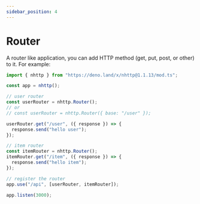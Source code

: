 ```yaml
---
sidebar_position: 4
---
```


# Router

A router like application, you can add HTTP method (get, put, post, or other) to
it. For example:

```js
import { nhttp } from "https://deno.land/x/nhttp@1.1.13/mod.ts";

const app = nhttp();

// user router
const userRouter = nhttp.Router();
// or
// const userRouter = nhttp.Router({ base: "/user" });

userRouter.get("/user", ({ response }) => {
  response.send("hello user");
});

// item router
const itemRouter = nhttp.Router();
itemRouter.get("/item", ({ response }) => {
  response.send("hello item");
});

// register the router
app.use("/api", [userRouter, itemRouter]);

app.listen(3000);
```
